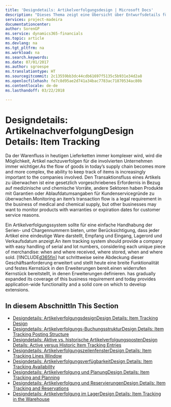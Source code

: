 ```yaml
---
title: 'Designdetails: Artikelverfolgungsdesign | Microsoft Docs'
description: "Dieses Thema zeigt eine Übersicht über Entwurfsdetails für Artikelverfolgung."
services: project-madeira
documentationcenter: 
author: SorenGP
ms.service: dynamics365-financials
ms.topic: article
ms.devlang: na
ms.tgt_pltfrm: na
ms.workload: na
ms.search.keywords: 
ms.date: 07/01/2017
ms.author: sgroespe
ms.translationtype: HT
ms.sourcegitcommit: 2c13559bb3dc44cdb61697f5135c5b931e34d2a8
ms.openlocfilehash: fe7c8d95ae2d741a34bac7783ac71870534ac80b
ms.contentlocale: de-de
ms.lasthandoff: 03/22/2018

---
```

# <a name="design-details-item-tracking"></a><span data-ttu-id="c8dd0-103">Designdetails: Artikelnachverfolgung</span><span class="sxs-lookup"><span data-stu-id="c8dd0-103">Design Details: Item Tracking</span></span>
<span data-ttu-id="c8dd0-104">Da der Warenfluss in heutigen Lieferketten immer komplexer wird, wird die Möglichkeit, Artikel nachzuverfolgen für die involvierten Unternehmen immer wichtiger.</span><span class="sxs-lookup"><span data-stu-id="c8dd0-104">As the flow of goods in today’s supply chain becomes more and more complex, the ability to keep track of items is increasingly important to the companies involved.</span></span> <span data-ttu-id="c8dd0-105">Den Transaktionsfluss eines Artikels zu überwachen ist eine gesetzlich vorgeschriebenes Erfordernis in Bezug auf medizinische und chemische Vorräte, andere Sektoren haben Produkte mit Garantien oder Ablaufdatumsangaben für Kundenservicegründe zu überwachen.</span><span class="sxs-lookup"><span data-stu-id="c8dd0-105">Monitoring an item’s transaction flow is a legal requirement in the business of medical and chemical supply, but other businesses may want to monitor products with warranties or expiration dates for customer service reasons.</span></span>  

<span data-ttu-id="c8dd0-106">Ein Artikelverfolgungssystem sollte für eine einfache Handhabung der Serien- und Chargennummern bieten, unter Berücksichtigung, dass jeder Artikel eine eindeutige Ware darstellt, Empfang und Eingang, Lagerord und Verkaufsdatum anzeigt.</span><span class="sxs-lookup"><span data-stu-id="c8dd0-106">An item tracking system should provide a company with easy handling of serial and lot numbers, considering each unique piece of merchandise: when and where received, where stored, when and where sold.</span></span> [!INCLUDE[d365fin](includes/d365fin_md.md)]<span data-ttu-id="c8dd0-107"> hat schrittweise seine Abdeckung dieser Geschäftsanforderung erweitert und stellt heute eine breite Funktionalität und festes Kernstück in den Erweiterungen bereit.einen widerrufen Kernstück bereitstellt, in denen Erweiterungen definieren.</span><span class="sxs-lookup"><span data-stu-id="c8dd0-107"> has gradually expanded its coverage of this business requirement and today provides application-wide functionality and a solid core on which to develop extensions.</span></span>  

## <a name="in-this-section"></a><span data-ttu-id="c8dd0-108">In diesem Abschnitt</span><span class="sxs-lookup"><span data-stu-id="c8dd0-108">In This Section</span></span>  
* [<span data-ttu-id="c8dd0-109">Designdetails: Artikelverfolgungsdesign</span><span class="sxs-lookup"><span data-stu-id="c8dd0-109">Design Details: Item Tracking Design</span></span>](design-details-item-tracking-design.md)  
* [<span data-ttu-id="c8dd0-110">Designdetails: Artikelverfolgungs-Buchungsstruktur</span><span class="sxs-lookup"><span data-stu-id="c8dd0-110">Design Details: Item Tracking Posting Structure</span></span>](design-details-item-tracking-posting-structure.md)  
* [<span data-ttu-id="c8dd0-111">Designdetails: Aktive vs. historische Artikelverfolgungsposten</span><span class="sxs-lookup"><span data-stu-id="c8dd0-111">Design Details: Active versus Historic Item Tracking Entries</span></span>](design-details-active-versus-historic-item-tracking-entries.md)  
* [<span data-ttu-id="c8dd0-112">Designdetails: Artikelverfolgungszeilenfenster</span><span class="sxs-lookup"><span data-stu-id="c8dd0-112">Design Details: Item Tracking Lines Window</span></span>](design-details-item-tracking-lines-window.md)  
* [<span data-ttu-id="c8dd0-113">Designdetails: Artikelverfolgungsverfügbarkeit</span><span class="sxs-lookup"><span data-stu-id="c8dd0-113">Design Details: Item Tracking Availability</span></span>](design-details-item-tracking-availability.md)  
* [<span data-ttu-id="c8dd0-114">Designdetails: Artikelverfolgung und Planung</span><span class="sxs-lookup"><span data-stu-id="c8dd0-114">Design Details: Item Tracking and Planning</span></span>](design-details-item-tracking-and-planning.md)  
* [<span data-ttu-id="c8dd0-115">Designdetails: Artikelverfolgung und Reservierungen</span><span class="sxs-lookup"><span data-stu-id="c8dd0-115">Design Details: Item Tracking and Reservations</span></span>](design-details-item-tracking-and-reservations.md)  
* [<span data-ttu-id="c8dd0-116">Designdetails: Artikelverfolgung im Lager</span><span class="sxs-lookup"><span data-stu-id="c8dd0-116">Design Details: Item Tracking in the Warehouse</span></span>](design-details-item-tracking-in-the-warehouse.md)

